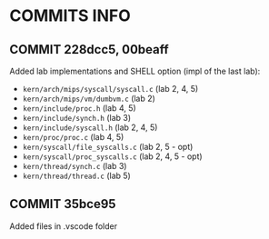 # COMMITS INFO

## COMMIT 228dcc5, 00beaff 
Added lab implementations and SHELL option (impl of the last lab):
- `kern/arch/mips/syscall/syscall.c` (lab 2, 4, 5)
- `kern/arch/mips/vm/dumbvm.c` (lab 2)
- `kern/include/proc.h` (lab 4, 5)
- `kern/include/synch.h` (lab 3)
- `kern/include/syscall.h` (lab 2, 4, 5)
- `kern/proc/proc.c` (lab 4, 5)
- `kern/syscall/file_syscalls.c` (lab 2, 5 - opt)
- `kern/syscall/proc_syscalls.c` (lab 2, 4, 5 - opt)
- `kern/thread/synch.c` (lab 3)
- `kern/thread/thread.c` (lab 5)

## COMMIT 35bce95
Added files in .vscode folder


